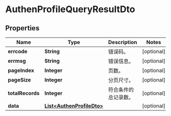 
# AuthenProfileQueryResultDto

## Properties
Name | Type | Description | Notes
------------ | ------------- | ------------- | -------------
**errcode** | **String** | 错误码。 |  [optional]
**errmsg** | **String** | 错误信息。 |  [optional]
**pageIndex** | **Integer** | 页数。 |  [optional]
**pageSize** | **Integer** | 分页尺寸。 |  [optional]
**totalRecords** | **Integer** | 符合条件的总记录数。 |  [optional]
**data** | [**List&lt;AuthenProfileDto&gt;**](AuthenProfileDto.md) |  |  [optional]



